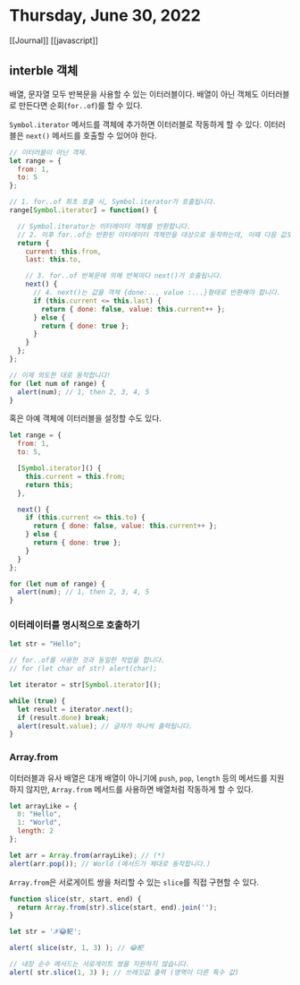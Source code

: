 # Thursday, June 30, 2022

[[Journal]]
[[javascript]]

## interble 객체

배열, 문자열 모두 반복문을 사용할 수 있는 이터러블이다. 배열이 아닌 객체도 이터러블로 만든다면 순회(`for..of`)를 할 수 있다.

`Symbol.iterator` 메서드를 객체에 추가하면 이터러블로 작동하게 할 수 있다. 이터러블은 `next()` 메서드를 호출할 수 있어야 한다.

```js
// 이터러블이 아닌 객체.
let range = {
  from: 1,
  to: 5
};

// 1. for..of 최초 호출 시, Symbol.iterator가 호출됩니다.
range[Symbol.iterator] = function() {

  // Symbol.iterator는 이터레이터 객체를 반환합니다.
  // 2. 이후 for..of는 반환된 이터레이터 객체만을 대상으로 동작하는데, 이때 다음 값도 정해집니다.
  return {
    current: this.from,
    last: this.to,

    // 3. for..of 반복문에 의해 반복마다 next()가 호출됩니다.
    next() {
      // 4. next()는 값을 객체 {done:.., value :...}형태로 반환해야 합니다.
      if (this.current <= this.last) {
        return { done: false, value: this.current++ };
      } else {
        return { done: true };
      }
    }
  };
};

// 이제 의도한 대로 동작합니다!
for (let num of range) {
  alert(num); // 1, then 2, 3, 4, 5
}
```

혹은 아예 객체에 이터러블을 설정할 수도 있다.

```js
let range = {
  from: 1,
  to: 5,

  [Symbol.iterator]() {
    this.current = this.from;
    return this;
  },

  next() {
    if (this.current <= this.to) {
      return { done: false, value: this.current++ };
    } else {
      return { done: true };
    }
  }
};

for (let num of range) {
  alert(num); // 1, then 2, 3, 4, 5
}
```

### 이터레이터를 명시적으로 호출하기

```js
let str = "Hello";

// for..of를 사용한 것과 동일한 작업을 합니다.
// for (let char of str) alert(char);

let iterator = str[Symbol.iterator]();

while (true) {
  let result = iterator.next();
  if (result.done) break;
  alert(result.value); // 글자가 하나씩 출력됩니다.
}
```

### Array.from

이터러블과 유사 배열은 대개 배열이 아니기에 `push`, `pop`, `length` 등의 메서드를 지원하지 않지만, `Array.from` 메서드를 사용하면 배열처럼 작동하게 할 수 있다.

```js
let arrayLike = {
  0: "Hello",
  1: "World",
  length: 2
};

let arr = Array.from(arrayLike); // (*)
alert(arr.pop()); // World (메서드가 제대로 동작합니다.)
```

`Array.from`은 서로게이트 쌍을 처리할 수 있는 `slice`를 직접 구현할 수 있다.

```js
function slice(str, start, end) {
  return Array.from(str).slice(start, end).join('');
}

let str = '𝒳😂𩷶';

alert( slice(str, 1, 3) ); // 😂𩷶

// 내장 순수 메서드는 서로게이트 쌍을 지원하지 않습니다.
alert( str.slice(1, 3) ); // 쓰레깃값 출력 (영역이 다른 특수 값)
```

